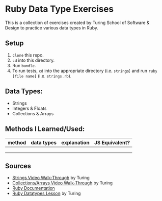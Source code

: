# Ruby Data Type Exercises

This is a collection of exercises created by Turing School of Software & Design to practice various data types in Ruby.

## Setup
1. `clone` this repo.
2. `cd` into this directory.
3. Run `bundle`.
4. To run tests, `cd` into the appropriate directory (i.e. `strings`) and run `ruby [file name]` (i.e. `strings.rb`).

## Data Types:
  * Strings 
  * Integers & Floats
  * Collections & Arrays 
  
## Methods I Learned/Used:
| method | data types | explanation | JS Equivalent? |
|---|---|---|---|
|   |   |   |   |
|   |   |   |   |
|   |   |   |   |
  
## Sources
  * [Strings Video Walk-Through](https://youtu.be/BKqo2w0W7S0) by Turing
  * [Collections/Arrays Video Walk-Through](https://youtu.be/RUnd1Uu0AyE) by Turing
  * [Ruby Documentation](https://www.ruby-lang.org/en/documentation/)
  * [Ruby Datatypes Lesson](https://backend.turing.io/module1/lessons/datatypes) by Turing
  
